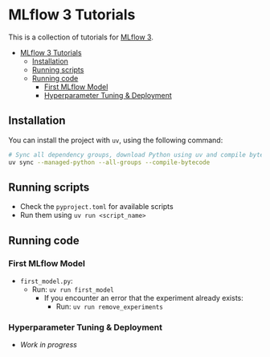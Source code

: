 # MLflow 3 Tutorials

This is a collection of tutorials for [MLflow 3](https://mlflow.org/docs/latest/index.html).

- [MLflow 3 Tutorials](#mlflow-3-tutorials)
  - [Installation](#installation)
  - [Running scripts](#running-scripts)
  - [Running code](#running-code)
    - [First MLflow Model](#first-mlflow-model)
    - [Hyperparameter Tuning \& Deployment](#hyperparameter-tuning--deployment)

## Installation

You can install the project with `uv`, using the following command:

```sh
# Sync all dependency groups, download Python using uv and compile bytecode to improve runtime
uv sync --managed-python --all-groups --compile-bytecode
```

## Running scripts

- Check the `pyproject.toml` for available scripts
- Run them using `uv run <script_name>`

## Running code

### First MLflow Model

- `first_model.py`:
  - Run: `uv run first_model`
    - If you encounter an error that the experiment already exists:
      - Run: `uv run remove_experiments`

### Hyperparameter Tuning & Deployment

- _Work in progress_
